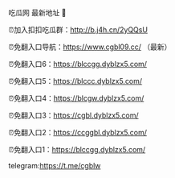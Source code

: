 吃瓜网 最新地址 👋 

⏰加入扣扣吃瓜群：http://b.j4h.cn/2yQQsU

⏰免翻入口导航：https://www.cgbl09.cc/  （最新）

⏰免翻入口6：https://blccgg.dyblzx5.com/

⏰免翻入口5：https://blccc.dyblzx5.com/

⏰免翻入口4：https://blcgw.dyblzx5.com/

⏰免翻入口3：https://cgbl.dyblzx5.com/

⏰免翻入口2：https://ccggbl.dyblzx5.com/

⏰免翻入口1：https://blccgg.dyblzx5.com/

telegram:https://t.me/cgblw


